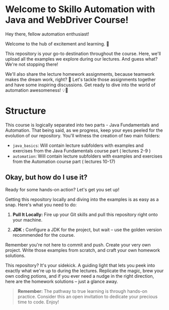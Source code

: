 # Welcome to Skillo Automation with Java and WebDriver Course!

Hey there, fellow automation enthusiast!

Welcome to the hub of excitement and learning. 🚀 

This repository is your go-to destination throughout the course. Here, we'll upload all the examples we explore during our lectures. And guess what? We're not stopping there! 

We'll also share the lecture homework assignments, because teamwork makes the dream work, right? 🤝 Let's tackle those assignments together and have some inspiring discussions. Get ready to dive into the world of automation awesomeness! 💡🤖

# Structure

This course is logically separated into two parts - Java Fundamentals and Automation.
That being said, as we progress, keep your eyes peeled for the evolution of our repository. You'll witness the creation of two main folders:

-  `java_basics`: Will contain lecture subfolders with examples and exercises from the Java Fundamentals course part ( lectures 2-9 )
- `automation`: Will contain lecture subfolders with examples and exercises from the Automation course part ( lectures 10-17)

## Okay, but how do I use it?

Ready for some hands-on action? Let's get you set up!

Getting this repository locally and diving into the examples is as easy as a snap. Here's what you need to do:

1.  **Pull It Locally:** Fire up your Git skills and pull this repository right onto your machine. 
    
2.  **JDK :**  Configure a JDK for the project, but wait – use the golden version recommended for the course. 

Remember you're not here to commit and push.  Create your very own project. Write those examples from scratch, and craft your own homework solutions.

This repository? It's your sidekick. A guiding light that lets you peek into exactly what we're up to during the lectures. Replicate the magic, brew your own coding potions, and if you ever need a nudge in the right direction, here are the homework solutions – just a glance away.







> **Remember:** The pathway to true learning is through hands-on practice. Consider this an open invitation to dedicate your precious time to code. Enjoy!
